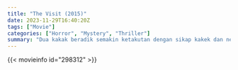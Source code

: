 ```yaml
---
title: "The Visit (2015)"
date: 2023-11-29T16:40:20Z
tags: ["Movie"]
categories: ["Horror", "Mystery", "Thriller"]
summary: "Dua kakak beradik semakin ketakutan dengan sikap kakek dan nenek mereka. perilaku mengganggu saat mengunjungi mereka berlibur."
---
```


<mux-player stream-type="on-demand"
src="https://kp3d-my.sharepoint.com/personal/ryoo_kp3d_onmicrosoft_com/_layouts/15/download.aspx?share=EURKFxaf66hEoz4PN32bk9sB9hQSqHgMzl0rSJlBGNP7HQ" prefer-playback="mse" controls>

</mux-player>


{{< movieinfo id="298312" >}}

<script src="https://cdn.jsdelivr.net/npm/@mux/mux-player"></script>

 <script type="application/ld+json ">
{
"@context": "https://schema.org/",
"@type": "VideoObject",
"name": "The Visit (2015)",
"contentUrl": "https://stream.mux.com/NnSnrzfbkVLQojLQSYkD02e6vMZfUqYyoXWvL9oKoISs.m3u8",
"thumbnailUrl": "https://www.themoviedb.org/t/p/original/xxdMr6UwanLD0OzHxZQx6wozkfq.jpg?width=314&fit_mode=preserve&time=25",
"uploadDate": "2023-11-29T16:40:20Z",
}

</script>